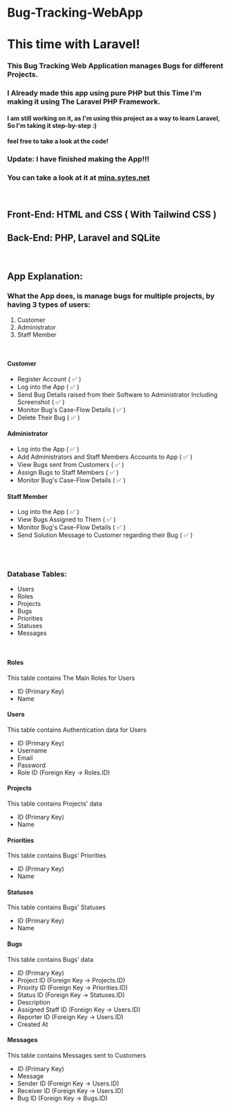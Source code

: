 # Bug-Tracking-WebApp

# This time with Laravel!

### This Bug Tracking Web Application manages Bugs for different Projects.

### I Already made this app using pure PHP but this Time I'm making it using The Laravel PHP Framework.

#### I am still working on it, as I'm using this project as a way to learn Laravel, So I'm taking it step-by-step :)

#### feel free to take a look at the code!

### Update: I have finished making the App!!!

### You can take a look at it at <a href="mina.sytes.net">mina.sytes.net</a>

<br>

## Front-End: HTML and CSS ( With Tailwind CSS )

## Back-End: PHP, Laravel and SQLite

<br>

## App Explanation:

### What the App does, is manage bugs for multiple projects, by having 3 types of users:

<ol>
    <li>Customer</li>
    <li>Administrator</li>
    <li>Staff Member</li>
</ol>

<br>

#### Customer

<ul>
	<li>Register Account ( ✅ )</li>
	<li>Log into the App ( ✅ )</li>
	<li>Send Bug Details raised from their Software to Administrator Including Screenshot ( ✅ )</li>
	<li>Monitor Bug's Case-Flow Details ( ✅ )</li>
	<li>Delete Their Bug ( ✅ )</li>
</ul>

#### Administrator

<ul>
	<li>Log into the App ( ✅ )</li>
	<li>Add Administrators and Staff Members Accounts to App ( ✅ )</li>
	<li>View Bugs sent from Customers ( ✅ )</li>
	<li>Assign Bugs to Staff Members ( ✅ )</li>
	<li>Monitor Bug's Case-Flow Details ( ✅ )</li>
</ul>

#### Staff Member

<ul>
	<li>Log into the App ( ✅ )</li>
	<li>View Bugs Assigned to Them ( ✅ )</li>
	<li>Monitor Bug's Case-Flow Details ( ✅ )</li>
	<li>Send Solution Message to Customer regarding their Bug ( ✅ )</li>
</ul>

<br>
<br>

### Database Tables:

<ul>
	<li>Users</li>
	<li>Roles</li>
	<li>Projects</li>
	<li>Bugs</li>
	<li>Priorities</li>
	<li>Statuses</li>
	<li>Messages</li>
</ul>

<br>

#### Roles

This table contains The Main Roles for Users

<ul>
	<li>ID (Primary Key)</li>
	<li>Name</li>
</ul>

#### Users

This table contains Authentication data for Users

<ul>
	<li>ID (Primary Key)</li>
	<li>Username</li>
	<li>Email</li>
	<li>Password</li>
	<li>Role ID (Foreign Key -> Roles.ID)</li>
</ul>

#### Projects

This table contains Projects' data

<ul>
	<li>ID (Primary Key)</li>
	<li>Name</li>
</ul>

#### Priorities

This table contains Bugs' Priorities

<ul>
	<li>ID (Primary Key)</li>
	<li>Name</li>
</ul>

#### Statuses

This table contains Bugs' Statuses

<ul>
	<li>ID (Primary Key)</li>
	<li>Name</li>
</ul>

#### Bugs

This table contains Bugs' data

<ul>
	<li>ID (Primary Key)</li>
	<li>Project ID (Foreign Key -> Projects.ID)</li>
	<li>Priority ID (Foreign Key -> Priorities.ID)</li>
	<li>Status ID (Foreign Key -> Statuses.ID)</li>
	<li>Description</li>
	<li>Assigned Staff ID (Foreign Key -> Users.ID)</li>
	<li>Reporter ID (Foreign Key -> Users.ID)</li>
	<li>Created At</li>
</ul>

#### Messages

This table contains Messages sent to Customers

<ul>
	<li>ID (Primary Key)</li>
	<li>Message</li>
	<li>Sender ID (Foreign Key -> Users.ID)</li>
	<li>Receiver ID (Foreign Key -> Users.ID)</li>
	<li>Bug ID (Foreign Key -> Bugs.ID)</li>
</ul>
